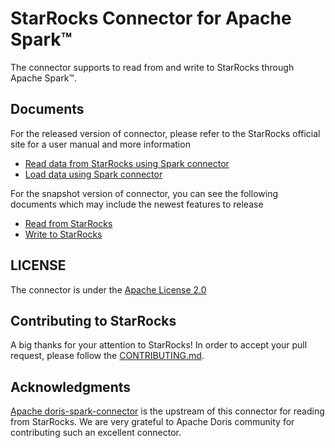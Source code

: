 # StarRocks Connector for Apache Spark™

The connector supports to read from and write to StarRocks through Apache Spark™.

## Documents

For the released version of connector, please refer to the StarRocks official site for a user manual and more information
* [Read data from StarRocks using Spark connector](https://docs.starrocks.io/en-us/latest/loading/Spark-connector-starrocks)
* [Load data using Spark connector](https://docs.starrocks.io/en-us/latest/unloading/Spark_connector) 

For the snapshot version of connector, you can see the following documents which may include the newest features to release
* [Read from StarRocks](docs/connector-read.md)
* [Write to StarRocks](docs/connector-write.md)

## LICENSE

The connector is under the [Apache License 2.0](LICENSE.txt)

## Contributing to StarRocks

A big thanks for your attention to StarRocks! 
In order to accept your pull request, please follow the [CONTRIBUTING.md](CONTRIBUTING.md).

## Acknowledgments

[Apache doris-spark-connector](https://github.com/apache/incubator-doris-spark-connector) is the upstream of this connector for reading from StarRocks. We are very grateful to Apache Doris community for contributing such an excellent connector.